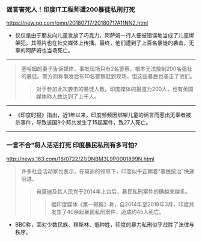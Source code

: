 ### 谣言害死人！印度IT工程师遭200暴徒私刑打死
https://new.qq.com/omn/20180717/20180717A11NN2.html
- 仅仅是由于朋友向儿童发放了巧克力，阿萨姆一行人便被错误地当成了儿童绑架犯，其照片也在社交媒体上传播。最终，他们遭到了上百名暴徒的袭击，无辜的阿萨姆也当场死亡。
---
>塞哈姆的妻子告诉媒体，事发现场只有2名警察，根本无法控制200名强壮的暴徒。警方则称事发后有10名警察赶到现场，但这些暴民也袭击了他们。
>>对于参加此次袭击的暴徒人数，印度媒体的报道为200人，也有英国媒体称人数达到了上千人。
---
- 《印度时报》指出，近1年以来，印度频频因绑架儿童的谣言而惹出无辜者被杀事件，导致该国9个邦共发生了15起案件，致27人死亡。
---
### 一言不合"将人活活打死 印度暴民私刑有多可怕?
http://news.163.com/18/0722/21/DNBM3L9P0001899N.html
>许多社会活动家也表示，在莫迪的领导下，印度似乎正朝着“暴民统治”快速前进。
>>自莫迪及其人民党于2014年上台后，暴民私刑案件的确越来越多。
>>>据印度媒体《第一邮报》称，自2014年至2018年3月，印度共发生了40余起暴民私刑案件，造成约45人死亡。
- BBC称，面对少数民族、穆斯林、低种姓，印度的暴力私刑似乎战胜了法律与秩序。